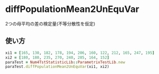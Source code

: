 diffPopulationMean2UnEquVar
===========================
2つの母平均の差の検定量(不等分散性を仮定)

## 使い方

```ruby
xi1 = [165, 130, 182, 178, 194, 206, 160, 122, 212, 165, 247, 195]
xi2 = [180, 180, 235, 270, 240, 285, 164, 152]
paraTest = Num4TstStatisticLib::ParametrixTestLib.new
paraTest.diffPopulationMean2UnEquVar(xi1, xi2)
```

